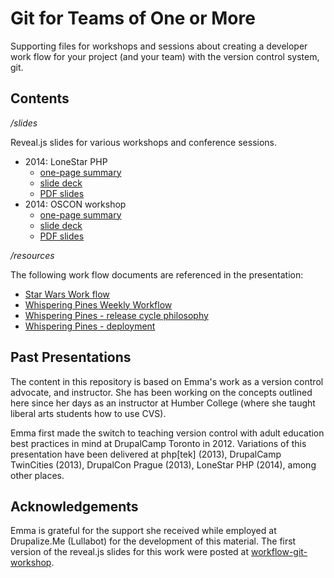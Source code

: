 Git for Teams of One or More
=====================

Supporting files for workshops and sessions about creating a
developer work flow for your project (and your team) with the
version control system, git.

## Contents

*/slides*

Reveal.js slides for various workshops and conference sessions.

- 2014: LoneStar PHP
  - [one-page summary](slides/slides/session-lonestarphp-strategy.md)
  - [slide deck](http://emmajane.github.io/gitforteams/slides/slides/session-lonestar.html)
  - [PDF slides](http://emmajane.github.io/gitforteams/handouts/slides-gitforteams-lonestarphp.pdf)
- 2014: OSCON workshop
  - [one-page summary](slides/slides/workshop-oscon-gitforteams.md)
  - [slide deck](http://emmajane.github.io/gitforteams/slides/slides/workshop-oscon.html)
  - [PDF slides](http://emmajane.github.io/gitforteams/handouts/slides-gitforteams-oscon.pdf)

*/resources*

The following work flow documents are referenced in the presentation:

- [Star Wars Work flow](resources/workflow-sample-starwars.md)
- [Whispering Pines Weekly Workflow](resources/workflow-sample-whisperingpines-code.md)
- [Whispering Pines - release cycle philosophy](resources/workflow-sample-whisperingpines-releasecycle.md)
- [Whispering Pines - deployment](resources/workflow-sample-whisperingpines-deployment.md)

## Past Presentations

The content in this repository is based on Emma's work as a
version control advocate, and instructor. She has been working
on the concepts outlined here since her days as an instructor at
Humber College (where she taught liberal arts
students how to use CVS).

Emma first made the switch to teaching version control with
adult education best practices in mind at DrupalCamp Toronto in
2012. Variations of this presentation have been delivered at 
php[tek] (2013), DrupalCamp TwinCities (2013), DrupalCon Prague 
(2013), LoneStar PHP (2014), among other places.

## Acknowledgements

Emma is grateful for the support she received while employed at
Drupalize.Me (Lullabot) for the development of this material.
The first version of the reveal.js slides for this work were posted
at [workflow-git-workshop](https://github.com/DrupalizeMe/workflow-git-workshop).
